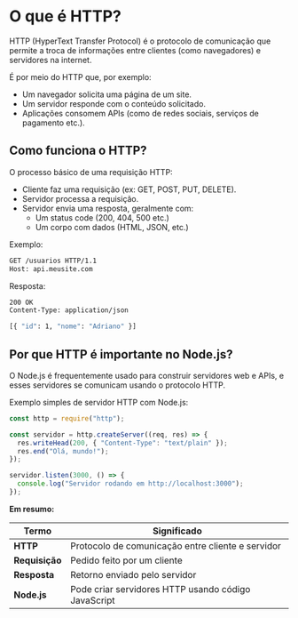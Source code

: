 # O que é HTTP?

HTTP (HyperText Transfer Protocol) é o protocolo de comunicação que permite a troca de informações entre clientes (como navegadores) e servidores na internet.

É por meio do HTTP que, por exemplo:

- Um navegador solicita uma página de um site.
- Um servidor responde com o conteúdo solicitado.
- Aplicações consomem APIs (como de redes sociais, serviços de pagamento etc.).

## Como funciona o HTTP?

O processo básico de uma requisição HTTP:

- Cliente faz uma requisição (ex: GET, POST, PUT, DELETE).
- Servidor processa a requisição.
- Servidor envia uma resposta, geralmente com:
  - Um status code (200, 404, 500 etc.)
  - Um corpo com dados (HTML, JSON, etc.)

Exemplo:

```bash
GET /usuarios HTTP/1.1
Host: api.meusite.com
```

Resposta:

```bash
200 OK
Content-Type: application/json

[{ "id": 1, "nome": "Adriano" }]
```

## Por que HTTP é importante no Node.js?

O Node.js é frequentemente usado para construir servidores web e APIs, e esses servidores se comunicam usando o protocolo HTTP.

Exemplo simples de servidor HTTP com Node.js:

```javascript
const http = require("http");

const servidor = http.createServer((req, res) => {
  res.writeHead(200, { "Content-Type": "text/plain" });
  res.end("Olá, mundo!");
});

servidor.listen(3000, () => {
  console.log("Servidor rodando em http://localhost:3000");
});
```

**Em resumo:**

| Termo          | Significado                                         |
| -------------- | --------------------------------------------------- |
| **HTTP**       | Protocolo de comunicação entre cliente e servidor   |
| **Requisição** | Pedido feito por um cliente                         |
| **Resposta**   | Retorno enviado pelo servidor                       |
| **Node.js**    | Pode criar servidores HTTP usando código JavaScript |
